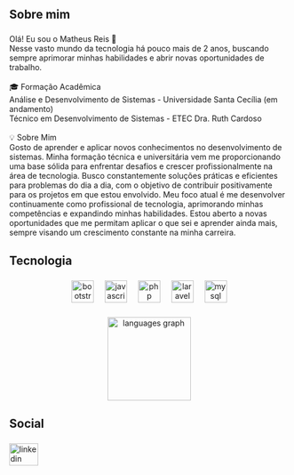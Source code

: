 <h2 align="left">Sobre mim</h2>

###

<p align="left">Olá! Eu sou o Matheus Reis 👋<br>Nesse vasto mundo da tecnologia há pouco mais de 2 anos, buscando sempre aprimorar minhas habilidades e abrir novas oportunidades de trabalho.<br><br>🎓 Formação Acadêmica<br>Análise e Desenvolvimento de Sistemas - Universidade Santa Cecília (em andamento)<br>Técnico em Desenvolvimento de Sistemas - ETEC Dra. Ruth Cardoso<br><br>💡 Sobre Mim <br>Gosto de aprender e aplicar novos conhecimentos no desenvolvimento de sistemas. Minha formação técnica e universitária vem me proporcionando uma base sólida para enfrentar desafios e crescer profissionalmente na área de tecnologia. Busco constantemente soluções práticas e eficientes para problemas do dia a dia, com o objetivo de contribuir positivamente para os projetos em que estou envolvido. Meu foco atual é me desenvolver continuamente como profissional de tecnologia, aprimorando minhas competências e expandindo minhas habilidades. Estou aberto a novas oportunidades que me permitam aplicar o que sei e aprender ainda mais, sempre visando um crescimento constante na minha carreira.</p>

###

<h2 align="left">Tecnologia</h2>

###

<div align="center">
  <img src="https://skillicons.dev/icons?i=bootstrap" height="40" alt="bootstrap logo"  />
  <img width="12" />
  <img src="https://skillicons.dev/icons?i=js" height="40" alt="javascript logo"  />
  <img width="12" />
  <img src="https://skillicons.dev/icons?i=php" height="40" alt="php logo"  />
  <img width="12" />
  <img src="https://skillicons.dev/icons?i=laravel" height="40" alt="laravel logo"  />
  <img width="12" />
  <img src="https://skillicons.dev/icons?i=mysql" height="40" alt="mysql logo"  />
</div>

###

<div align="center">
  <img src="https://github-readme-stats.vercel.app/api/top-langs?username=MatheusReis97&locale=pt-br&hide_title=false&layout=compact&card_width=320&langs_count=5&theme=dracula&hide_border=false&order=2" height="150" alt="languages graph"  />
</div>

###

<h2 align="left">Social</h2>

###

<div align="left">
  <a href="https://www.linkedin.com/in/matheus-reis-santos/" target="_blank">
    <img src="https://raw.githubusercontent.com/maurodesouza/profile-readme-generator/master/src/assets/icons/social/linkedin/default.svg" width="52" height="40" alt="linkedin logo"  />
  </a>
</div>

###
